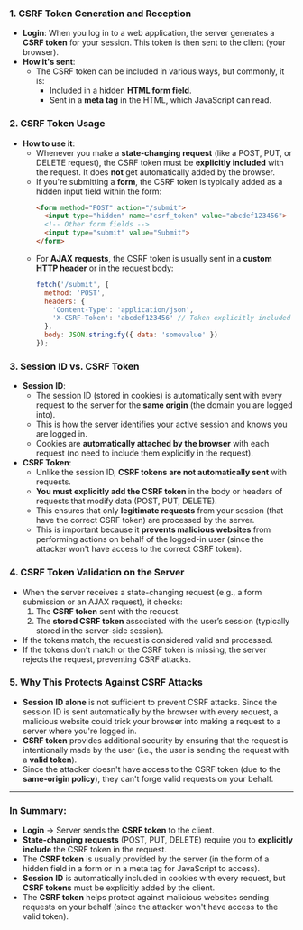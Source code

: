 ### **1. CSRF Token Generation and Reception**
- **Login**: When you log in to a web application, the server generates a **CSRF token** for your session. This token is then sent to the client (your browser).
- **How it's sent**: 
  - The CSRF token can be included in various ways, but commonly, it is:
    - Included in a hidden **HTML form field**.
    - Sent in a **meta tag** in the HTML, which JavaScript can read.

### **2. CSRF Token Usage**
- **How to use it**:
  - Whenever you make a **state-changing request** (like a POST, PUT, or DELETE request), the CSRF token must be **explicitly included** with the request. It does **not** get automatically added by the browser.
  - If you're submitting a **form**, the CSRF token is typically added as a hidden input field within the form:
    ```html
    <form method="POST" action="/submit">
      <input type="hidden" name="csrf_token" value="abcdef123456">
      <!-- Other form fields -->
      <input type="submit" value="Submit">
    </form>
    ```
  - For **AJAX requests**, the CSRF token is usually sent in a **custom HTTP header** or in the request body:
    ```javascript
    fetch('/submit', {
      method: 'POST',
      headers: {
        'Content-Type': 'application/json',
        'X-CSRF-Token': 'abcdef123456' // Token explicitly included
      },
      body: JSON.stringify({ data: 'somevalue' })
    });
    ```

### **3. Session ID vs. CSRF Token**
- **Session ID**:
  - The session ID (stored in cookies) is automatically sent with every request to the server for the **same origin** (the domain you are logged into).
  - This is how the server identifies your active session and knows you are logged in.
  - Cookies are **automatically attached by the browser** with each request (no need to include them explicitly in the request).
- **CSRF Token**:
  - Unlike the session ID, **CSRF tokens are not automatically sent** with requests.
  - **You must explicitly add the CSRF token** in the body or headers of requests that modify data (POST, PUT, DELETE).
  - This ensures that only **legitimate requests** from your session (that have the correct CSRF token) are processed by the server.
  - This is important because it **prevents malicious websites** from performing actions on behalf of the logged-in user (since the attacker won't have access to the correct CSRF token).

### **4. CSRF Token Validation on the Server**
- When the server receives a state-changing request (e.g., a form submission or an AJAX request), it checks:
  1. The **CSRF token** sent with the request.
  2. The **stored CSRF token** associated with the user’s session (typically stored in the server-side session).
- If the tokens match, the request is considered valid and processed.
- If the tokens don't match or the CSRF token is missing, the server rejects the request, preventing CSRF attacks.

### **5. Why This Protects Against CSRF Attacks**
- **Session ID alone** is not sufficient to prevent CSRF attacks. Since the session ID is sent automatically by the browser with every request, a malicious website could trick your browser into making a request to a server where you're logged in.
- **CSRF token** provides additional security by ensuring that the request is intentionally made by the user (i.e., the user is sending the request with a **valid token**).
- Since the attacker doesn't have access to the CSRF token (due to the **same-origin policy**), they can't forge valid requests on your behalf.

---

### **In Summary:**
- **Login** → Server sends the **CSRF token** to the client.
- **State-changing requests** (POST, PUT, DELETE) require you to **explicitly include** the CSRF token in the request.
- The **CSRF token** is usually provided by the server (in the form of a hidden field in a form or in a meta tag for JavaScript to access).
- **Session ID** is automatically included in cookies with every request, but **CSRF tokens** must be explicitly added by the client.
- The **CSRF token** helps protect against malicious websites sending requests on your behalf (since the attacker won't have access to the valid token).
